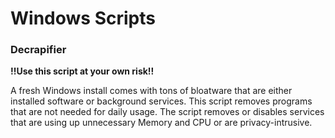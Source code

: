 # Windows Scripts

### Decrapifier

**!!Use this script at your own risk!!**

A fresh Windows install comes with tons of bloatware that are either installed software or background services.
This script removes programs that are not needed for daily usage. The script removes 
or disables services that are using up unnecessary Memory and CPU or are privacy-intrusive.


